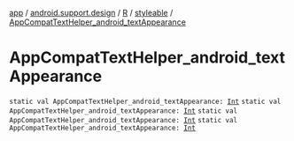 [app](../../../index.md) / [android.support.design](../../index.md) / [R](../index.md) / [styleable](index.md) / [AppCompatTextHelper_android_textAppearance](.)

# AppCompatTextHelper_android_textAppearance

`static val AppCompatTextHelper_android_textAppearance: `[`Int`](https://kotlinlang.org/api/latest/jvm/stdlib/kotlin/-int/index.html)
`static val AppCompatTextHelper_android_textAppearance: `[`Int`](https://kotlinlang.org/api/latest/jvm/stdlib/kotlin/-int/index.html)
`static val AppCompatTextHelper_android_textAppearance: `[`Int`](https://kotlinlang.org/api/latest/jvm/stdlib/kotlin/-int/index.html)
`static val AppCompatTextHelper_android_textAppearance: `[`Int`](https://kotlinlang.org/api/latest/jvm/stdlib/kotlin/-int/index.html)